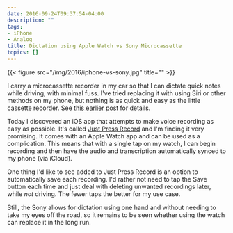 ```yaml
---
date: 2016-09-24T09:37:54-04:00
description: ""
tags:
- iPhone
- Analog
title: Dictation using Apple Watch vs Sony Microcassette
topics: []
---
```


{{< figure src="/img/2016/iphone-vs-sony.jpg" title="" >}}

I carry a microcassette recorder in my car so that I can dictate quick notes
while driving, with minimal fuss. I've tried replacing it with using
Siri or other methods on my phone, but nothing is as quick and easy as the
little cassette recorder.
See [this earlier post](/2015/siri-vs-the-sony-microcassette-recorder/) for
details.

Today I discovered an iOS app that attempts to make voice recording as easy as
possible. It's
called
[Just Press Record](https://itunes.apple.com/us/app/just-press-record/id1033342465?mt=8) and
I'm finding it very promising. It comes with an Apple Watch app and can be used
as a complication. This means that with a single tap on my watch, I can begin
recording and then have the audio and transcription automatically synced to my
phone (via iCloud).

One thing I'd like to see added to Just Press Record is an option
to automatically save each recording. I'd rather not need to tap the Save button
each time and just deal with deleting unwanted recordings later, while _not_
driving. The fewer taps the better for my use case.

Still, the Sony allows for dictation using one hand and without needing to take my eyes
off the road, so it remains to be seen whether using the watch can replace it in
the long run.


